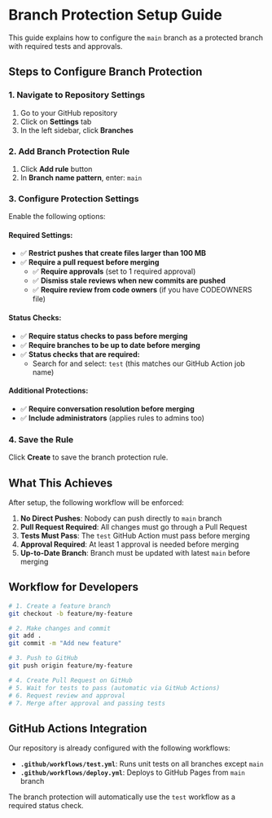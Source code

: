 # Branch Protection Setup Guide

This guide explains how to configure the `main` branch as a protected branch with required tests and approvals.

## Steps to Configure Branch Protection

### 1. Navigate to Repository Settings

1. Go to your GitHub repository
2. Click on **Settings** tab
3. In the left sidebar, click **Branches**

### 2. Add Branch Protection Rule

1. Click **Add rule** button
2. In **Branch name pattern**, enter: `main`

### 3. Configure Protection Settings

Enable the following options:

#### Required Settings:

- ✅ **Restrict pushes that create files larger than 100 MB**
- ✅ **Require a pull request before merging**
  - ✅ **Require approvals** (set to 1 required approval)
  - ✅ **Dismiss stale reviews when new commits are pushed**
  - ✅ **Require review from code owners** (if you have CODEOWNERS file)

#### Status Checks:

- ✅ **Require status checks to pass before merging**
- ✅ **Require branches to be up to date before merging**
- ✅ **Status checks that are required:**
  - Search for and select: `test` (this matches our GitHub Action job name)

#### Additional Protections:

- ✅ **Require conversation resolution before merging**
- ✅ **Include administrators** (applies rules to admins too)

### 4. Save the Rule

Click **Create** to save the branch protection rule.

## What This Achieves

After setup, the following workflow will be enforced:

1. **No Direct Pushes**: Nobody can push directly to `main` branch
2. **Pull Request Required**: All changes must go through a Pull Request
3. **Tests Must Pass**: The `test` GitHub Action must pass before merging
4. **Approval Required**: At least 1 approval is needed before merging
5. **Up-to-Date Branch**: Branch must be updated with latest `main` before merging

## Workflow for Developers

```bash
# 1. Create a feature branch
git checkout -b feature/my-feature

# 2. Make changes and commit
git add .
git commit -m "Add new feature"

# 3. Push to GitHub
git push origin feature/my-feature

# 4. Create Pull Request on GitHub
# 5. Wait for tests to pass (automatic via GitHub Actions)
# 6. Request review and approval
# 7. Merge after approval and passing tests
```

## GitHub Actions Integration

Our repository is already configured with the following workflows:

- **`.github/workflows/test.yml`**: Runs unit tests on all branches except `main`
- **`.github/workflows/deploy.yml`**: Deploys to GitHub Pages from `main` branch

The branch protection will automatically use the `test` workflow as a required status check.
